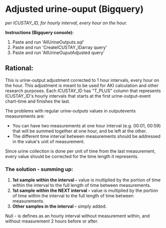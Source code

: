 # Adjusted urine-ouput (Bigquery)
*per ICUSTAY_ID, for hourly interval, every hour on the hour.*

**Instructions (Bigquery console):**
1. Paste and run 'AllUrineOutputs.sql'
2. Paste and run 'CreateICUSTAY_IDarray query'
3. Paste and run 'AllUrineOuputAdjusted query'

## Rational:
This is urine-output adjustment corrected to 1 hour intervals, every hour on the hour.
This adjustment is meant to be used for AKI calculation and other research purposes.
Each ICUSTAY_ID has "T_PLUS" column that represents ICUSTAY_ID's hourly intervals that starts at the first urine-output-event chart-time and finishes the last.

The problems with regular urine-outputs values in outputevents measurements are:
 * You can have two measurements at one hour interval (e.g. 00:01, 00:59) that will be summed together at one hour, and be left at the other.
 * The different time interval between measurements should be addressed in the value's unit of measurement.

Since urine collection is done per unit of time from the last measurement, every value should be 
corrected for the time length it represents.

### The solution - summing up:
1. **1st sample within the interval -** value is multiplied by the portion of time within the interval to the full length of time between measurements.
2. **1st sample within the NEXT interval  -** value is multiplied by the portion of time within the interval to the full length of time between measurements.
3. **Other samples in the interval -** simply added.

Null - is defines as an hourly interval without measurement within, and without measurement 2 hours before or after.
